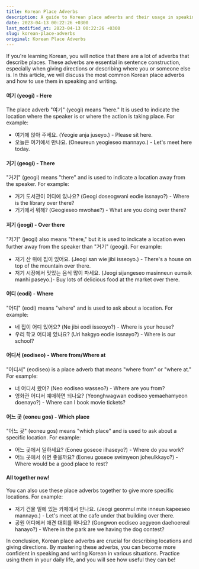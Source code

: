 ```yaml
---
title: Korean Place Adverbs
description: A guide to Korean place adverbs and their usage in speaking and writing.
date: 2023-04-13 00:22:26 +0300
last_modified_at: 2023-04-13 00:22:26 +0300
slug: korean-place-adverbs
original: Korean Place Adverbs
---
```

If you're learning Korean, you will notice that there are a lot of adverbs that describe places. These adverbs are essential in sentence construction, especially when giving directions or describing where you or someone else is. In this article, we will discuss the most common Korean place adverbs and how to use them in speaking and writing.

#### 여기 (yeogi) - Here

The place adverb "여기" (yeogi) means "here." It is used to indicate the location where the speaker is or where the action is taking place. For example:

- 여기에 앉아 주세요. (Yeogie anja juseyo.) - Please sit here.
- 오늘은 여기에서 만나요. (Oneureun yeogieseo mannayo.) - Let's meet here today.

#### 거기 (geogi) - There

"거기" (geogi) means "there" and is used to indicate a location away from the speaker. For example:

- 거기 도서관이 어디에 있나요? (Geogi doseogwani eodie issnayo?) - Where is the library over there?
- 거기에서 뭐해? (Geogieseo mwohae?) - What are you doing over there?

#### 저기 (jeogi) - Over there

"저기" (jeogi) also means "there," but it is used to indicate a location even further away from the speaker than "거기" (geogi). For example:

- 저기 산 위에 집이 있어요. (Jeogi san wie jibi isseoyo.) - There's a house on top of the mountain over there.
- 저기 시장에서 맛있는 음식 많이 파세요. (Jeogi sijangeseo masinneun eumsik manhi paseyo.)- Buy lots of delicious food at the market over there.

#### 어디 (eodi) - Where

"어디" (eodi) means "where" and is used to ask about a location. For example:

- 네 집이 어디 있어요? (Ne jibi eodi isseoyo?) - Where is your house?
- 우리 학교 어디에 있나요? (Uri hakgyo eodie issnayo?) - Where is our school?

#### 어디서 (eodiseo) - Where from/Where at

"어디서" (eodiseo) is a place adverb that means "where from" or "where at." For example:

- 너 어디서 왔어? (Neo eodiseo wasseo?) - Where are you from?
- 영화관 어디서 예매하면 되나요? (Yeonghwagwan eodiseo yemaehamyeon doenayo?) - Where can I book movie tickets?

#### 어느 곳 (eoneu gos) - Which place

"어느 곳" (eoneu gos) means "which place" and is used to ask about a specific location. For example:

- 어느 곳에서 일하세요? (Eoneu goseoe ilhaseyo?) - Where do you work?
- 어느 곳에서 쉬면 좋을까요? (Eoneu goseoe swimyeon joheulkkayo?) - Where would be a good place to rest?

#### All together now!

You can also use these place adverbs together to give more specific locations. For example:

- 저기 건물 밑에 있는 카페에서 만나요. (Jeogi geonmul mite inneun kapeeseo mannayo.) - Let's meet at the cafe under that building over there.
- 공원 어디에서 애견 대회를 하나요? (Gongwon eodiseo aegyeon daehoereul hanayo?) - Where in the park are we having the dog contest?

In conclusion, Korean place adverbs are crucial for describing locations and giving directions. By mastering these adverbs, you can become more confident in speaking and writing Korean in various situations. Practice using them in your daily life, and you will see how useful they can be!